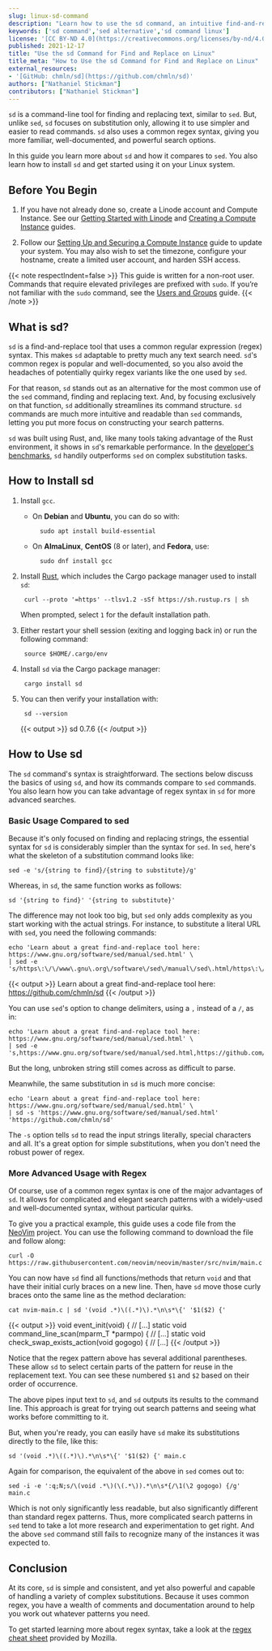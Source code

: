 ```yaml
---
slug: linux-sd-command
description: "Learn how to use the sd command, an intuitive find-and-replace tool. It uses a standard regex syntax, and this among other features makes it an exceptional alternative to the sed command."
keywords: ['sd command','sed alternative','sd command linux']
license: '[CC BY-ND 4.0](https://creativecommons.org/licenses/by-nd/4.0)'
published: 2021-12-17
title: "Use the sd Command for Find and Replace on Linux"
title_meta: "How to Use the sd Command for Find and Replace on Linux"
external_resources:
- '[GitHub: chmln/sd](https://github.com/chmln/sd)'
authors: ["Nathaniel Stickman"]
contributors: ["Nathaniel Stickman"]
---
```


`sd` is a command-line tool for finding and replacing text, similar to `sed`. But, unlike `sed`, `sd` focuses on substitution only, allowing it to use simpler and easier to read commands. `sd` also uses a common regex syntax, giving you more familiar, well-documented, and powerful search options.

In this guide you learn more about `sd` and how it compares to `sed`. You also learn how to install `sd` and get started using it on your Linux system.

## Before You Begin

1.  If you have not already done so, create a Linode account and Compute Instance. See our [Getting Started with Linode](/docs/products/platform/get-started/) and [Creating a Compute Instance](/docs/products/compute/compute-instances/guides/create/) guides.

1.  Follow our [Setting Up and Securing a Compute Instance](/docs/products/compute/compute-instances/guides/set-up-and-secure/) guide to update your system. You may also wish to set the timezone, configure your hostname, create a limited user account, and harden SSH access.

{{< note respectIndent=false >}}
This guide is written for a non-root user. Commands that require elevated privileges are prefixed with `sudo`. If you’re not familiar with the `sudo` command, see the [Users and Groups](/docs/guides/linux-users-and-groups/) guide.
{{< /note >}}

## What is sd?

`sd` is a find-and-replace tool that uses a common regular expression (regex) syntax. This makes `sd` adaptable to pretty much any text search need. `sd`'s common regex is popular and well-documented, so you also avoid the headaches of potentially quirky regex variants like the one used by `sed`.

For that reason, `sd` stands out as an alternative for the most common use of the `sed` command, finding and replacing text. And, by focusing exclusively on that function, `sd` additionally streamlines its command structure. `sd` commands are much more intuitive and readable than `sed` commands, letting you put more focus on constructing your search patterns.

`sd` was built using Rust, and, like many tools taking advantage of the Rust environment, it shows in `sd`'s remarkable performance. In the [developer's benchmarks](https://github.com/chmln/sd#benchmarks), `sd` handily outperforms `sed` on complex substitution tasks.

## How to Install sd

1. Install `gcc`.

    - On **Debian** and **Ubuntu**, you can do so with:

            sudo apt install build-essential

    - On **AlmaLinux**, **CentOS** (8 or later), and **Fedora**, use:

            sudo dnf install gcc

1. Install [Rust](https://www.rust-lang.org/), which includes the Cargo package manager used to install `sd`:

        curl --proto '=https' --tlsv1.2 -sSf https://sh.rustup.rs | sh

    When prompted, select `1` for the default installation path.

1. Either restart your shell session (exiting and logging back in) or run the following command:

        source $HOME/.cargo/env

1. Install `sd` via the Cargo package manager:

        cargo install sd

1. You can then verify your installation with:

        sd --version

    {{< output >}}
sd 0.7.6
    {{< /output >}}

## How to Use sd

The `sd` command's syntax is straightforward. The sections below discuss the basics of using `sd`, and how its commands compare to `sed` commands. You also learn how you can take advantage of regex syntax in `sd` for more advanced searches.

### Basic Usage Compared to sed

Because it's only focused on finding and replacing strings, the essential syntax for `sd` is considerably simpler than the syntax for `sed`. In `sed`, here's what the skeleton of a substitution command looks like:

    sed -e 's/{string to find}/{string to substitute}/g'

Whereas, in `sd`, the same function works as follows:

    sd '{string to find}' '{string to substitute}'

The difference may not look too big, but `sed` only adds complexity as you start working with the actual strings. For instance, to substitute a literal URL with `sed`, you need the following commands:

    echo 'Learn about a great find-and-replace tool here: https://www.gnu.org/software/sed/manual/sed.html' \
    | sed -e 's/https\:\/\/www\.gnu\.org\/software\/sed\/manual\/sed\.html/https\:\/\/github\.com\/chmln\/sd/g'

{{< output >}}
Learn about a great find-and-replace tool here: https://github.com/chmln/sd
{{< /output >}}

You can use `sed`'s option to change delimiters, using a `,` instead of a `/`, as in:

    echo 'Learn about a great find-and-replace tool here: https://www.gnu.org/software/sed/manual/sed.html' \
    | sed -e 's,https://www.gnu.org/software/sed/manual/sed.html,https://github.com/chmln,g'

But the long, unbroken string still comes across as difficult to parse.

Meanwhile, the same substitution in `sd` is much more concise:

    echo 'Learn about a great find-and-replace tool here: https://www.gnu.org/software/sed/manual/sed.html' \
    | sd -s 'https://www.gnu.org/software/sed/manual/sed.html' 'https://github.com/chmln/sd'

The `-s` option tells `sd` to read the input strings literally, special characters and all. It's a great option for simple substitutions, when you don't need the robust power of regex.

### More Advanced Usage with Regex

Of course, use of a common regex syntax is one of the major advantages of `sd`. It allows for complicated and elegant search patterns with a widely-used and well-documented syntax, without particular quirks.

To give you a practical example, this guide uses a code file from the [NeoVim](https://github.com/neovim/neovim) project. You can use the following command to download the file and follow along:

    curl -O https://raw.githubusercontent.com/neovim/neovim/master/src/nvim/main.c

You can now have `sd` find all functions/methods that return `void` and that have their initial curly braces on a new line. Then, have `sd` move those curly braces onto the same line as the method declaration:

    cat nvim-main.c | sd '(void .*)\((.*)\).*\n\s*\{' '$1($2) {'

{{< output >}}
void event_init(void) {
// [...]
static void command_line_scan(mparm_T *parmpo) {
// [...]
static void check_swap_exists_action(void gogogo) {
// [...]
{{< /output >}}

Notice that the regex pattern above has several additional parentheses. These allow `sd` to select certain parts of the pattern for reuse in the replacement text. You can see these numbered `$1` and `$2` based on their order of occurrence.

The above pipes input text to `sd`, and `sd` outputs its results to the command line. This approach is great for trying out search patterns and seeing what works before committing to it.

But, when you're ready, you can easily have `sd` make its substitutions directly to the file, like this:

    sd '(void .*)\((.*)\).*\n\s*\{' '$1($2) {' main.c

Again for comparison, the equivalent of the above in `sed` comes out to:

    sed -i -e ':q;N;s/\(void .*\)(\(.*\)).*\n\s*{/\1(\2 gogogo) {/g' main.c

Which is not only significantly less readable, but also significantly different than standard regex patterns. Thus, more complicated search patterns in `sed` tend to take a lot more research and experimentation to get right. And the above `sed` command still fails to recognize many of the instances it was expected to.

## Conclusion

At its core, `sd` is simple and consistent, and yet also powerful and capable of handling a variety of complex substitutions. Because it uses common regex, you have a wealth of comments and documentation around to help you work out whatever patterns you need.

To get started learning more about regex syntax, take a look at the [regex cheat sheet](https://developer.mozilla.org/en-US/docs/Web/JavaScript/Guide/Regular_Expressions/Cheatsheet) provided by Mozilla.
